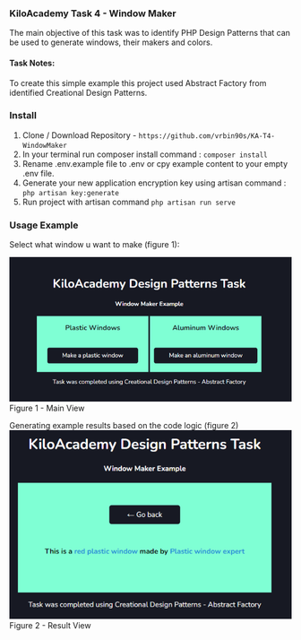 ### KiloAcademy Task 4 - Window Maker
The main objective of this task was to identify PHP Design Patterns that can be used to generate windows, their makers and colors. 


#### Task Notes:
To create this simple example this project used Abstract Factory from identified Creational Design Patterns.

### Install

1. Clone / Download Repository - ``https://github.com/vrbin90s/KA-T4-WindowMaker``
2. In your terminal run composer install command : ``composer install``
3. Rename .env.example file to .env or cpy example content to your empty .env file.
4. Generate your new application encryption key using artisan command : ``php artisan key:generate``
5. Run project with artisan command ``php artisan run serve``


### Usage Example

Select what window u want to make (figure 1):

![img.png](img.png)
Figure 1 - Main View

Generating example results based on the code logic (figure 2)
![img_1.png](img_1.png)
Figure 2 - Result View
